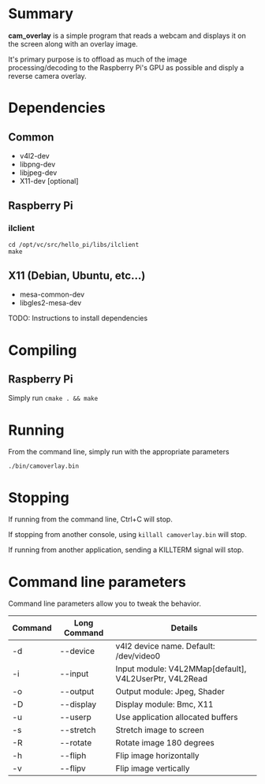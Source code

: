 # Summary
**cam_overlay** is a simple program that reads a webcam and displays it on the screen along with an overlay image.

It's primary purpose is to offload as much of the image processing/decoding to the Raspberry Pi's GPU as possible and disply a reverse camera overlay.

# Dependencies
## Common
- v4l2-dev
- libpng-dev
- libjpeg-dev
- X11-dev [optional]

## Raspberry Pi
### ilclient
```
cd /opt/vc/src/hello_pi/libs/ilclient
make
```

## X11 (Debian, Ubuntu, etc...)
 - mesa-common-dev
 - libgles2-mesa-dev

TODO: Instructions to install dependencies

# Compiling
## Raspberry Pi
Simply run `cmake . && make`

# Running
From the command line, simply run with the appropriate parameters

`./bin/camoverlay.bin`

# Stopping
If running from the command line, Ctrl+C will stop.

If stopping from another console, using `killall camoverlay.bin` will stop.

If running from another application, sending a KILLTERM signal will stop.

# Command line parameters

Command line parameters allow you to tweak the behavior.

| Command | Long Command | Details |
|---------|--------------|---------
| -d       | --device    | v4l2 device name. Default: /dev/video0
| -i       | --input     | Input module: V4L2MMap[default], V4L2UserPtr, V4L2Read
| -o       | --output    | Output module: Jpeg, Shader
| -D       | --display   | Display module: Bmc, X11
| -u       | --userp     | Use application allocated buffers
| -s       | --stretch   | Stretch image to screen
| -R       | --rotate    | Rotate image 180 degrees
| -h       | --fliph     | Flip image horizontally
| -v       | --flipv     | Flip image vertically
